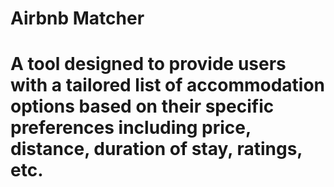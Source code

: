 # Airbnb Matcher
# A tool designed to provide users with a tailored list of accommodation options based on their specific preferences including price, distance, duration of stay, ratings, etc.
